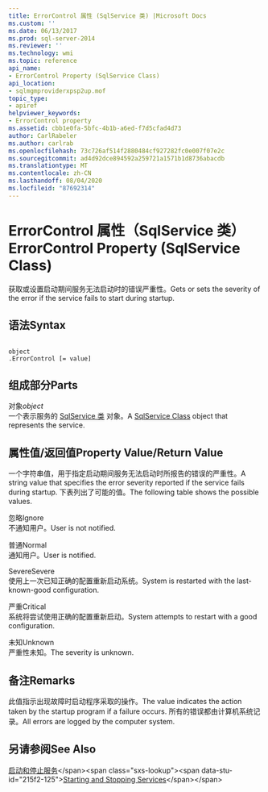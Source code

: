 ```yaml
---
title: ErrorControl 属性 (SqlService 类) |Microsoft Docs
ms.custom: ''
ms.date: 06/13/2017
ms.prod: sql-server-2014
ms.reviewer: ''
ms.technology: wmi
ms.topic: reference
api_name:
- ErrorControl Property (SqlService Class)
api_location:
- sqlmgmproviderxpsp2up.mof
topic_type:
- apiref
helpviewer_keywords:
- ErrorControl property
ms.assetid: cbb1e0fa-5bfc-4b1b-a6ed-f7d5cfad4d73
author: CarlRabeler
ms.author: carlrab
ms.openlocfilehash: 73c726af514f2880484cf927282fc0e007f07e2c
ms.sourcegitcommit: ad4d92dce894592a259721a1571b1d8736abacdb
ms.translationtype: MT
ms.contentlocale: zh-CN
ms.lasthandoff: 08/04/2020
ms.locfileid: "87692314"
---
```

# <a name="errorcontrol-property-sqlservice-class"></a><span data-ttu-id="215f2-102">ErrorControl 属性（SqlService 类）</span><span class="sxs-lookup"><span data-stu-id="215f2-102">ErrorControl Property (SqlService Class)</span></span>
  <span data-ttu-id="215f2-103">获取或设置启动期间服务无法启动时的错误严重性。</span><span class="sxs-lookup"><span data-stu-id="215f2-103">Gets or sets the severity of the error if the service fails to start during startup.</span></span>  
  
## <a name="syntax"></a><span data-ttu-id="215f2-104">语法</span><span class="sxs-lookup"><span data-stu-id="215f2-104">Syntax</span></span>  
  
```  
  
object  
.ErrorControl [= value]  
```  
  
## <a name="parts"></a><span data-ttu-id="215f2-105">组成部分</span><span class="sxs-lookup"><span data-stu-id="215f2-105">Parts</span></span>  
 <span data-ttu-id="215f2-106">对象</span><span class="sxs-lookup"><span data-stu-id="215f2-106">*object*</span></span>  
 <span data-ttu-id="215f2-107">一个表示服务的 [SqlService 类](sqlservice-class.md) 对象。</span><span class="sxs-lookup"><span data-stu-id="215f2-107">A [SqlService Class](sqlservice-class.md) object that represents the service.</span></span>  
  
## <a name="property-valuereturn-value"></a><span data-ttu-id="215f2-108">属性值/返回值</span><span class="sxs-lookup"><span data-stu-id="215f2-108">Property Value/Return Value</span></span>  
 <span data-ttu-id="215f2-109">一个字符串值，用于指定启动期间服务无法启动时所报告的错误的严重性。</span><span class="sxs-lookup"><span data-stu-id="215f2-109">A string value that specifies the error severity reported if the service fails during startup.</span></span> <span data-ttu-id="215f2-110">下表列出了可能的值。</span><span class="sxs-lookup"><span data-stu-id="215f2-110">The following table shows the possible values.</span></span>  
  
 <span data-ttu-id="215f2-111">忽略</span><span class="sxs-lookup"><span data-stu-id="215f2-111">Ignore</span></span>  
 <span data-ttu-id="215f2-112">不通知用户。</span><span class="sxs-lookup"><span data-stu-id="215f2-112">User is not notified.</span></span>  
  
 <span data-ttu-id="215f2-113">普通</span><span class="sxs-lookup"><span data-stu-id="215f2-113">Normal</span></span>  
 <span data-ttu-id="215f2-114">通知用户。</span><span class="sxs-lookup"><span data-stu-id="215f2-114">User is notified.</span></span>  
  
 <span data-ttu-id="215f2-115">Severe</span><span class="sxs-lookup"><span data-stu-id="215f2-115">Severe</span></span>  
 <span data-ttu-id="215f2-116">使用上一次已知正确的配置重新启动系统。</span><span class="sxs-lookup"><span data-stu-id="215f2-116">System is restarted with the last-known-good configuration.</span></span>  
  
 <span data-ttu-id="215f2-117">严重</span><span class="sxs-lookup"><span data-stu-id="215f2-117">Critical</span></span>  
 <span data-ttu-id="215f2-118">系统将尝试使用正确的配置重新启动。</span><span class="sxs-lookup"><span data-stu-id="215f2-118">System attempts to restart with a good configuration.</span></span>  
  
 <span data-ttu-id="215f2-119">未知</span><span class="sxs-lookup"><span data-stu-id="215f2-119">Unknown</span></span>  
 <span data-ttu-id="215f2-120">严重性未知。</span><span class="sxs-lookup"><span data-stu-id="215f2-120">The severity is unknown.</span></span>  
  
## <a name="remarks"></a><span data-ttu-id="215f2-121">备注</span><span class="sxs-lookup"><span data-stu-id="215f2-121">Remarks</span></span>  
 <span data-ttu-id="215f2-122">此值指示出现故障时启动程序采取的操作。</span><span class="sxs-lookup"><span data-stu-id="215f2-122">The value indicates the action taken by the startup program if a failure occurs.</span></span> <span data-ttu-id="215f2-123">所有的错误都由计算机系统记录。</span><span class="sxs-lookup"><span data-stu-id="215f2-123">All errors are logged by the computer system.</span></span>  
  
## <a name="see-also"></a><span data-ttu-id="215f2-124">另请参阅</span><span class="sxs-lookup"><span data-stu-id="215f2-124">See Also</span></span>  
 <span data-ttu-id="215f2-125">[启动和停止服务](https://technet.microsoft.com/library/ms174886\(v=sql.105\).aspx)</span><span class="sxs-lookup"><span data-stu-id="215f2-125">[Starting and Stopping Services](https://technet.microsoft.com/library/ms174886\(v=sql.105\).aspx)</span></span>  
  
  
